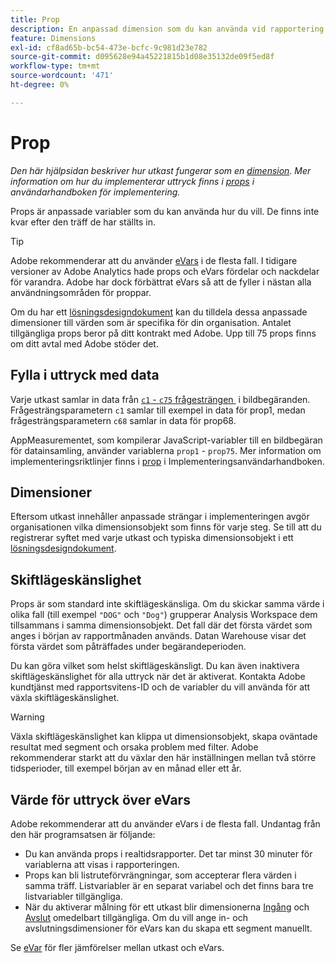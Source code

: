 ```yaml
---
title: Prop
description: En anpassad dimension som du kan använda vid rapportering.
feature: Dimensions
exl-id: cf8ad65b-bc54-473e-bcfc-9c981d23e782
source-git-commit: d095628e94a45221815b1d08e35132de09f5ed8f
workflow-type: tm+mt
source-wordcount: '471'
ht-degree: 0%

---
```


# Prop

*Den här hjälpsidan beskriver hur utkast fungerar som en [dimension](overview.md). Mer information om hur du implementerar uttryck finns i [props](/help/implement/vars/page-vars/prop.md) i användarhandboken för implementering.*

Props är anpassade variabler som du kan använda hur du vill. De finns inte kvar efter den träff de har ställts in.

>[!TIP]
>
>Adobe rekommenderar att du använder [eVars](evar.md) i de flesta fall. I tidigare versioner av Adobe Analytics hade props och eVars fördelar och nackdelar för varandra. Adobe har dock förbättrat eVars så att de fyller i nästan alla användningsområden för proppar.

Om du har ett [lösningsdesigndokument](/help/implement/prepare/solution-design.md) kan du tilldela dessa anpassade dimensioner till värden som är specifika för din organisation. Antalet tillgängliga props beror på ditt kontrakt med Adobe. Upp till 75 props finns om ditt avtal med Adobe stöder det.

## Fylla i uttryck med data

Varje utkast samlar in data från [`c1` - `c75` frågesträngen &#x200B;](/help/implement/validate/query-parameters.md) i bildbegäranden. Frågesträngsparametern `c1` samlar till exempel in data för prop1, medan frågesträngsparametern `c68` samlar in data för prop68.

AppMeasurementet, som kompilerar JavaScript-variabler till en bildbegäran för datainsamling, använder variablerna `prop1` - `prop75`. Mer information om implementeringsriktlinjer finns i [prop](/help/implement/vars/page-vars/prop.md) i Implementeringsanvändarhandboken.

## Dimensioner

Eftersom utkast innehåller anpassade strängar i implementeringen avgör organisationen vilka dimensionsobjekt som finns för varje steg. Se till att du registrerar syftet med varje utkast och typiska dimensionsobjekt i ett [lösningsdesigndokument](/help/implement/prepare/solution-design.md).

## Skiftlägeskänslighet

Props är som standard inte skiftlägeskänsliga. Om du skickar samma värde i olika fall (till exempel `"DOG"` och `"Dog"`) grupperar Analysis Workspace dem tillsammans i samma dimensionsobjekt. Det fall där det första värdet som anges i början av rapportmånaden används. Datan Warehouse visar det första värdet som påträffades under begärandeperioden.

Du kan göra vilket som helst skiftlägeskänsligt. Du kan även inaktivera skiftlägeskänslighet för alla uttryck när det är aktiverat. Kontakta Adobe kundtjänst med rapportsvitens-ID och de variabler du vill använda för att växla skiftlägeskänslighet.

>[!WARNING]
>
>Växla skiftlägeskänslighet kan klippa ut dimensionsobjekt, skapa oväntade resultat med segment och orsaka problem med filter. Adobe rekommenderar starkt att du växlar den här inställningen mellan två större tidsperioder, till exempel början av en månad eller ett år.

## Värde för uttryck över eVars

Adobe rekommenderar att du använder eVars i de flesta fall. Undantag från den här programsatsen är följande:

* Du kan använda props i realtidsrapporter. Det tar minst 30 minuter för variablerna att visas i rapporteringen.
* Props kan bli listruteförvrängningar, som accepterar flera värden i samma träff. Listvariabler är en separat variabel och det finns bara tre listvariabler tillgängliga.
* När du aktiverar målning för ett utkast blir dimensionerna [Ingång](entry-dimensions.md) och [Avslut](exit-dimensions.md) omedelbart tillgängliga. Om du vill ange in- och avslutningsdimensioner för eVars kan du skapa ett segment manuellt.

Se [eVar](evar.md) för fler jämförelser mellan utkast och eVars.
